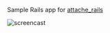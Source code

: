 Sample Rails app for [attache_rails](https://github.com/choonkeat/attache_rails)

![screencast](https://cloud.githubusercontent.com/assets/473/6822383/3a9ceb14-d31a-11e4-899e-568f285e3107.gif)


